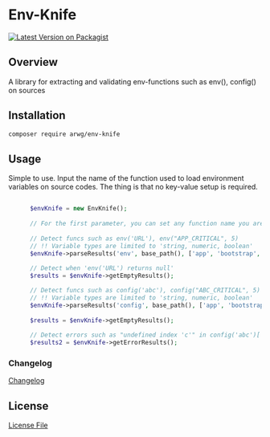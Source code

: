 # Env-Knife

[![Latest Version on Packagist](https://img.shields.io/packagist/v/arwg/env-knife.svg?style=flat-square)](https://packagist.org/packages/arwg/env-knife)

## Overview

A library for extracting and validating env-functions such as env(), config() on sources

## Installation
```bash
composer require arwg/env-knife
```

## Usage

Simple to use. Input the name of the function used to load environment variables on source codes. 
The thing is that no key-value setup is required.

```php

      $envKnife = new EnvKnife();
      
      // For the first parameter, you can set any function name you are using for loading environment variables.
      
      // Detect funcs such as env('URL'), env("APP_CRITICAL", 5) 
      // !! Variable types are limited to 'string, numeric, boolean'
      $envKnife->parseResults('env', base_path(), ['app', 'bootstrap', 'config', 'routes']);
      
      // Detect when 'env('URL') returns null'
      $results = $envKnife->getEmptyResults();     

      // Detect funcs such as config('abc'), config("ABC_CRITICAL", 5) 
      // !! Variable types are limited to 'string, numeric, boolean'
      $envKnife->parseResults('config', base_path(), ['app', 'bootstrap', 'config']);
      
      $results = $envKnife->getEmptyResults();
      
      // Detect errors such as "undefined index 'c'" in config('abc')['v']['c'] in case that there is no 'c'.
      $results2 = $envKnife->getErrorResults();
```


### Changelog

[Changelog](CHANGELOG.md)

## License

[License File](LICENSE)
